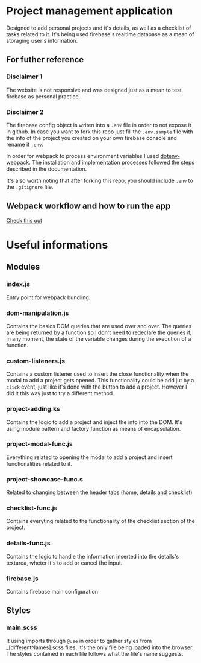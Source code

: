 # Project management application
Designed to add personal projects and it's details, as well as a checklist of tasks related to it. It's being used firebase's realtime database as a mean of storaging user's information.

## For futher reference
### Disclaimer 1
The website is not responsive and was designed just as a mean to test firebase as personal practice.

### Disclaimer 2
The firebase config object is writen into a `.env` file in order to not expose it in github. In case you want to fork this repo just fill the `.env.sample` file with the info of the project you created on your own firebase console and rename it `.env`.

In order for webpack to process environment variables I used [dotenv-webpack](https://www.npmjs.com/package/dotenv-webpack). The installation and implementation processes followed the steps described in the documentation.

It's also worth noting that after forking this repo, you should include `.env` to the `.gitignore` file.

## Webpack workflow and how to run the app
[Check this out](https://github.com/viniciusLiimaa/Webpack-Default-Workflow)

# Useful informations

## Modules
### index.js
Entry point for webpack bundling.

### dom-manipulation.js
Contains the basics DOM queries that are used over and over. The queries are being returned by a function so I don't need to redeclare the queries if, in any moment, the state of the variable changes during the execution of a function.

### custom-listeners.js
Contains a custom listener used to insert the close functionality when the modal to add a project gets opened. This functionality could be add jut by a `click` event, just like it's done with the button to add a project. However I did it this way just to try a different method.

### project-adding.ks
Contains the logic to add a project and inject the info into the DOM. It's using module pattern and factory function as means of encapsulation.

### project-modal-func.js
Everything related to opening the modal to add a project and insert functionalities related to it.

### project-showcase-func.s
Related to changing between the header tabs (home, details and checklist)

### checklist-func.js
Contains everyting related to the functionality of the checklist section of the project.

### details-func.js
Contains the logic to handle the information inserted into the details's textarea, wheter it's to add or cancel the input.

### firebase.js
Contains firebase main configuration

## Styles
### main.scss
It using imports through `@use` in order to gather styles from _[differentNames].scss files. It's the only file being loaded into the browser. The styles contained in each file follows what the file's name suggests.



